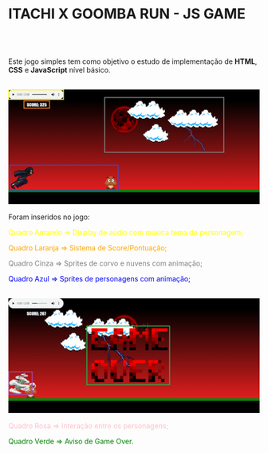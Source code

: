 # **ITACHI X GOOMBA RUN - JS GAME** <h1>

</br>

Este jogo simples tem como objetivo o estudo de implementação de **HTML**, **CSS** e **JavaScript** nível básico.

</br>

<div align="center">
<img src = "Images/print1.png">
</div>

Foram inseridos no jogo:

<font color="yellow">Quadro Amarelo => Display de aúdio com música tema do personagem;</font>

<font color="orange">Quadro Laranja => Sistema de Score/Pontuação;</font>

<font color="grey">Quadro Cinza => Sprites de corvo e nuvens com animação;</font>

<font color="blue">Quadro Azul => Sprites de personagens com animação;</font>

</br>

<div align="center">
<img src = "Images/print2.png">
</div>

<font color="pink">Quadro Rosa => Interação entre os personagens;</font>

<font color="green">Quadro Verde => Aviso de Game Over.</font>
